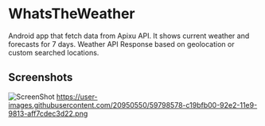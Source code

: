 # WhatsTheWeather
Android app that fetch data from Apixu API. It shows current weather and forecasts for 7 days. Weather API Response based on geolocation or custom searched locations.

## Screenshots

![ScreenShot](https://user-images.githubusercontent.com/20950550/59798577-c1036480-92e2-11e9-9dec-654a9bdfc61a.png)
https://user-images.githubusercontent.com/20950550/59798578-c19bfb00-92e2-11e9-9813-aff7cdec3d22.png
